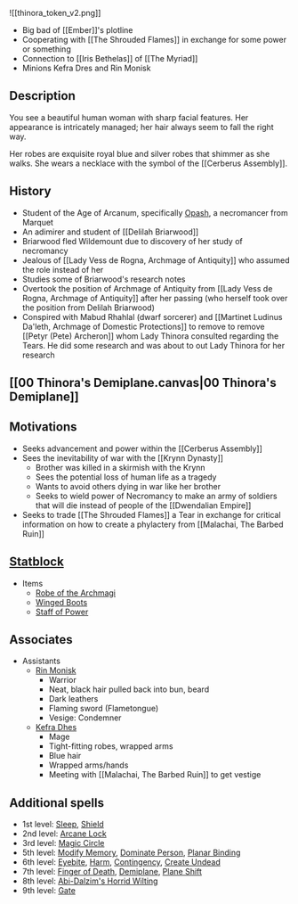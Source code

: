 ![[thinora_token_v2.png]]


* Big bad of [[Ember]]'s plotline
* Cooperating with [[The Shrouded Flames]] in exchange for some power or something
* Connection to [[Iris Bethelas]] of [[The Myriad]] 
* Minions Kefra Dres and Rin Monisk

## Description

You see a beautiful human woman with sharp facial features. Her appearance is intricately managed; her hair always seem to fall the right way.

Her robes are exquisite royal blue and silver robes that shimmer as she walks. She wears a necklace with the symbol of the [[Cerberus Assembly]].

## History
* Student of the Age of Arcanum, specifically [Opash](https://criticalrole.fandom.com/wiki/Opash), a necromancer from Marquet
* An adimirer and student of [[Delilah Briarwood]]
* Briarwood fled Wildemount due to discovery of her study of necromancy
* Jealous of [[Lady Vess de Rogna, Archmage of Antiquity]] who assumed the role instead of her
* Studies some of Briarwood's research notes
* Overtook the position of Archmage of Antiquity from [[Lady Vess de Rogna, Archmage of Antiquity]] after her passing (who herself took over the position from Delilah Briarwood)
* Conspired with Mabud Rhahlal (dwarf sorcerer) and [[Martinet Ludinus Da'leth, Archmage of Domestic Protections]] to remove to remove [[Petyr (Pete) Archeron]] whom Lady Thinora consulted regarding the Tears. He did some research and was about to out Lady Thinora for her research
## [[00 Thinora's Demiplane.canvas|00 Thinora's Demiplane]]

## Motivations
* Seeks advancement and power within the [[Cerberus Assembly]]
* Sees the inevitability of war with the [[Krynn Dynasty]]
	* Brother was killed in a skirmish with the Krynn
	* Sees the potential loss of human life as a tragedy
	* Wants to avoid others dying in war like her brother
	* Seeks to wield power of Necromancy to make an army of soldiers that will die instead of people of the [[Dwendalian Empire]]
* Seeks to trade [[The Shrouded Flames]] a Tear in exchange for critical information on how to create a phylactery from [[Malachai, The Barbed Ruin]]

## [Statblock](https://www.dndbeyond.com/monsters/3838148-lady-thinora-va-del-archmage-of-antiquity)

* Items
	* [Robe of the Archmagi](https://www.dndbeyond.com/magic-items/4742-robe-of-the-archmagi)
	* [Winged Boots](https://www.dndbeyond.com/magic-items/4804-winged-boots)
	* [Staff of Power](https://www.dndbeyond.com/magic-items/4764-staff-of-power)

## Associates

* Assistants
	* [Rin Monisk](https://www.dndbeyond.com/monsters/4423157-rin-monisk)
		* Warrior
		* Neat, black hair pulled back into bun, beard
		* Dark leathers
		* Flaming sword (Flametongue)
		* Vesige: Condemner
	* [Kefra Dhes](https://www.dndbeyond.com/monsters/4423204-kefra-dres)
		* Mage
		* Tight-fitting robes, wrapped arms
		* Blue hair
		* Wrapped arms/hands
		* Meeting with [[Malachai, The Barbed Ruin]] to get vestige
## Additional spells
* 1st level: [Sleep](https://www.dndbeyond.com/spells/sleep), [Shield](https://www.dndbeyond.com/spells/shield)
* 2nd level: [Arcane Lock](https://www.dndbeyond.com/spells/arcane-lock)
* 3rd level: [Magic Circle](https://www.dndbeyond.com/spells/magic-circle)
* 5th level: [Modify Memory](https://www.dndbeyond.com/spells/modify-memory), [Dominate Person](https://www.dndbeyond.com/spells/dominate-person), [Planar Binding](https://www.dndbeyond.com/spells/planar-binding)
* 6th level: [Eyebite](https://www.dndbeyond.com/spells/eyebite), [Harm](https://www.dndbeyond.com/spells/harm), [Contingency](https://www.dndbeyond.com/spells/contingency), [Create Undead](https://www.dndbeyond.com/spells/create-undead)
* 7th level: [Finger of Death](https://www.dndbeyond.com/spells/finger-of-death), [Demiplane](https://www.dndbeyond.com/spells/demiplane), [Plane Shift](https://www.dndbeyond.com/spells/plane-shift)
* 8th level: [Abi-Dalzim's Horrid Wilting](https://www.dndbeyond.com/spells/abi-dalzims-horrid-wilting)
* 9th level: [Gate](https://www.dndbeyond.com/spells/gate)


